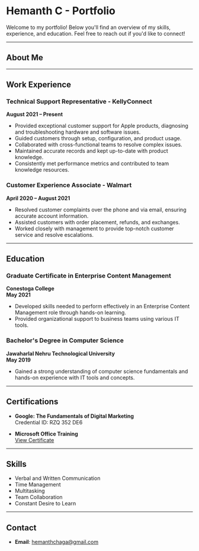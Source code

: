 # Hemanth C - Portfolio

Welcome to my portfolio! Below you'll find an overview of my skills, experience, and education. Feel free to reach out if you'd like to connect!

---

## About Me



---

## Work Experience

### Technical Support Representative - KellyConnect  
**August 2021 – Present**  
- Provided exceptional customer support for Apple products, diagnosing and troubleshooting hardware and software issues.
- Guided customers through setup, configuration, and product usage.
- Collaborated with cross-functional teams to resolve complex issues.
- Maintained accurate records and kept up-to-date with product knowledge.
- Consistently met performance metrics and contributed to team knowledge resources.

### Customer Experience Associate - Walmart  
**April 2020 – August 2021**  
- Resolved customer complaints over the phone and via email, ensuring accurate account information.
- Assisted customers with order placement, refunds, and exchanges.
- Worked closely with management to provide top-notch customer service and resolve escalations.

---

## Education

### Graduate Certificate in Enterprise Content Management  
**Conestoga College**  
**May 2021**  
- Developed skills needed to perform effectively in an Enterprise Content Management role through hands-on learning.
- Provided organizational support to business teams using various IT tools.

### Bachelor's Degree in Computer Science  
**Jawaharlal Nehru Technological University**  
**May 2019**  
- Gained a strong understanding of computer science fundamentals and hands-on experience with IT tools and concepts.

---

## Certifications

- **Google: The Fundamentals of Digital Marketing**  
  Credential ID: RZQ 352 DE6

- **Microsoft Office Training**  
  [View Certificate](https://udemy-certificate.s3.amazonaws.com/pdf/UC-d8786e4e-a5da-4688-8315-8ef51407f065.pdf)

---

## Skills

- Verbal and Written Communication
- Time Management
- Multitasking
- Team Collaboration
- Constant Desire to Learn

---

## Contact

- **Email**: [hemanthchaga@gmail.com](mailto:hemanthchaga@gmail.com)
